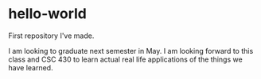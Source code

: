 # hello-world
First repository I've made.

I am looking to graduate next semester in May. I am looking forward to this class and CSC 430 to learn actual real life applications of the things we have learned.
